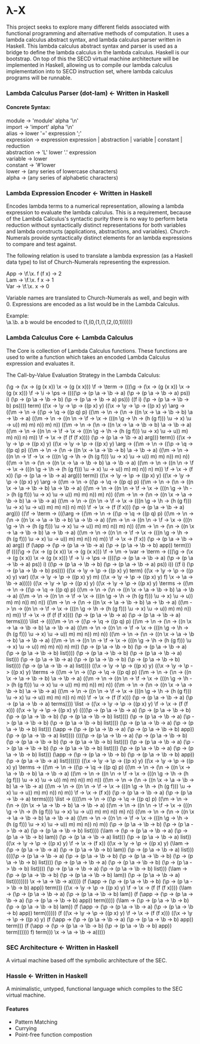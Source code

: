 # &lambda;-X 

This project seeks to explore many different fields associated with functional programming and
alternative methods of computation. It uses a lambda calculus abstract syntax, and lambda calculus
parser written in Haskell. This lambda calculus abstract syntax and parser is used as a bridge 
to define the lambda calculus in the lambda calculus. Haskell is our bootstrap. On top of this
the SECD virtual machine architecture will be implemented in Haskell, allowing us to compile our
lambda calculus implementation into to SECD instruction set, where lambda calculus programs will be
runnable.

### Lambda Calculus Parser (dot-lam) &larr; Written in Haskell

#### Concrete Syntax:
module &rarr; 'module' alpha '\n' 
<br>
import &rarr; 'import' alpha '\n'
<br>
alias &rarr; lower '=' expression ';'
<br>
expression &rarr; expression expression | abstraction | variable | constant | reduction
<br>
abstraction &rarr; 'L' lower '.' expression
<br>
variable &rarr; lower
<br>
constant &rarr; '#'lower
<br>
lower &rarr; (any series of lowercase characters)
<br>
alpha &rarr; (any series of alphabetic characters)

### Lambda Expression Encoder &larr; Written in Haskell

Encodes lambda terms to a numerical representation, allowing a lambda expression
to evaluate the lambda calculus. This is a requirement, because of the Lambda Calculus's
syntactic purity there is no way to perform beta reduction without syntactically 
distinct representations for both variables and lambda constructs (applications, 
abstractions, and variables). Church-Numerals provide syntactically distinct elements
for an lambda expressions to compare and test against.

The following relation is used to translate a lambda expression (as a Haskell data type)
to list of Church-Numerals representing the expression.

App &rarr; \f.\x. f (f x) &rarr; 2 <br>
Lam &rarr; \f.\x. f x &rarr; 1 <br>
Var &rarr; \f.\x. x &rarr; 0 <br>

Variable names are translated to Church-Numerals as well, and begin with 0. Expressions are encoded as a list would be in the Lambda Calculus.

Example:<br>
\a.\b. a b would be encoded to (1,(0,(1,(1,(2,(0,1))))))

### Lambda Calculus Core &larr; Lambda Calculus
The Core is collection of Lambda Calculus functions. These functions are used to write
a function which takes an encoded Lambda Calculus expression and evaluates it.

The Call-by-Value Evaluation Strategy in the Lambda Calculus:

(\g -> (\x -> (g (x x)) \x -> (g (x x))) \f -> \term -> (((\g -> (\x -> (g (x x)) \x -> (g (x x))) \f -> \i -> \ps -> ((((\p -> (p \a -> \b -> a) (\p ->
(p \a -> \b -> a) ps)) i) (\p -> (p \a -> \b -> b) (\p -> (p \a -> \b -> a) ps))) ((f i) (\p -> (p \a -> \b -> b) ps)))) term) ((\x -> \y -> \p -> ((p
x) y) ((\x -> \y -> \p -> ((p x) y) \arg -> ((\m -> \n -> ((\p -> \q -> ((p q) p) ((\m -> \n -> (\n -> ((n \x -> \a -> \b -> b) \a -> \b -> a) ((\m ->
\n -> ((n \n -> \f -> \x -> (((n \g -> \h -> (h (g f))) \u -> x) \u -> u)) m) m) n)) m) n)) ((\m -> \n -> (\n -> ((n \x -> \a -> \b -> b) \a -> \b -> a)
((\m -> \n -> ((n \n -> \f -> \x -> (((n \g -> \h -> (h (g f))) \u -> x) \u -> u)) m) m) n)) n) m)) \f -> \x -> (f (f (f x)))) (\p -> (p \a -> \b -> a)
arg))) term)) ((\x -> \y -> \p -> ((p x) y) ((\x -> \y -> \p -> ((p x) y) \arg -> ((\m -> \n -> ((\p -> \q -> ((p q) p) ((\m -> \n -> (\n -> ((n \x ->
\a -> \b -> b) \a -> \b -> a) ((\m -> \n -> ((n \n -> \f -> \x -> (((n \g -> \h -> (h (g f))) \u -> x) \u -> u)) m) m) n)) m) n)) ((\m -> \n -> (\n ->
((n \x -> \a -> \b -> b) \a -> \b -> a) ((\m -> \n -> ((n \n -> \f -> \x -> (((n \g -> \h -> (h (g f))) \u -> x) \u -> u)) m) m) n)) n) m)) \f -> \x ->
(f x)) (\p -> (p \a -> \b -> a) arg))) term)) ((\x -> \y -> \p -> ((p x) y) ((\x -> \y -> \p -> ((p x) y) \arg -> ((\m -> \n -> ((\p -> \q -> ((p q) p)
((\m -> \n -> (\n -> ((n \x -> \a -> \b -> b) \a -> \b -> a) ((\m -> \n -> ((n \n -> \f -> \x -> (((n \g -> \h -> (h (g f))) \u -> x) \u -> u)) m) m) n))
m) n)) ((\m -> \n -> (\n -> ((n \x -> \a -> \b -> b) \a -> \b -> a) ((\m -> \n -> ((n \n -> \f -> \x -> (((n \g -> \h -> (h (g f))) \u -> x) \u -> u))
m) m) n)) n) m)) \f -> \x -> (f (f x))) (\p -> (p \a -> \b -> a) arg))) ((\f -> \term -> (((\arg -> ((\m -> \n -> ((\p -> \q -> ((p q) p) ((\m -> \n ->
(\n -> ((n \x -> \a -> \b -> b) \a -> \b -> a) ((\m -> \n -> ((n \n -> \f -> \x -> (((n \g -> \h -> (h (g f))) \u -> x) \u -> u)) m) m) n)) m) n)) ((\m
-> \n -> (\n -> ((n \x -> \a -> \b -> b) \a -> \b -> a) ((\m -> \n -> ((n \n -> \f -> \x -> (((n \g -> \h -> (h (g f))) \u -> x) \u -> u)) m) m) n)) n)
m)) \f -> \x -> (f x)) (\p -> (p \a -> \b -> a) arg)) (f (\app -> (\p -> (p \a -> \b -> a) (\p -> (p \a -> \b -> b) app)) term))) (f ((((\g -> (\x -> (g
(x x)) \x -> (g (x x))) \f -> \m -> \var -> \term -> (((\g -> (\x -> (g (x x)) \x -> (g (x x))) \f -> \i -> \ps -> ((((\p -> (p \a -> \b -> a) (\p -> (p
\a -> \b -> a) ps)) i) ((\p -> (p \a -> \b -> b) (\p -> (p \a -> \b -> a) ps)) i)) ((f i) (\p -> (p \a -> \b -> b) ps)))) ((\x -> \y -> \p -> ((p x) y)
term) ((\x -> \y -> \p -> ((p x) y) var) ((\x -> \y -> \p -> ((p x) y) m) ((\x -> \y -> \p -> ((p x) y) f) \x -> \a -> \b -> a))))) ((\x -> \y -> \p ->
((p x) y) ((\x -> \y -> \p -> ((p x) y) \terms -> ((\m -> \n -> ((\p -> \q -> ((p q) p) ((\m -> \n -> (\n -> ((n \x -> \a -> \b -> b) \a -> \b -> a) ((\m
-> \n -> ((n \n -> \f -> \x -> (((n \g -> \h -> (h (g f))) \u -> x) \u -> u)) m) m) n)) m) n)) ((\m -> \n -> (\n -> ((n \x -> \a -> \b -> b) \a -> \b ->
a) ((\m -> \n -> ((n \n -> \f -> \x -> (((n \g -> \h -> (h (g f))) \u -> x) \u -> u)) m) m) n)) n) m)) \f -> \x -> (f (f (f x)))) (\p -> (p \a -> \b ->
a) (\p -> (p \a -> \b -> a) terms)))) \list -> ((((\m -> \n -> ((\p -> \q -> ((p q) p) ((\m -> \n -> (\n -> ((n \x -> \a -> \b -> b) \a -> \b -> a) ((\m
-> \n -> ((n \n -> \f -> \x -> (((n \g -> \h -> (h (g f))) \u -> x) \u -> u)) m) m) n)) m) n)) ((\m -> \n -> (\n -> ((n \x -> \a -> \b -> b) \a -> \b ->
a) ((\m -> \n -> ((n \n -> \f -> \x -> (((n \g -> \h -> (h (g f))) \u -> x) \u -> u)) m) m) n)) n) m)) (\p -> (p \a -> \b -> b) (\p -> (p \a -> \b -> a)
(\p -> (p \a -> \b -> b) list)))) (\p -> (p \a -> \b -> b) (\p -> (p \a -> \b -> a) list))) (\p -> (p \a -> \b -> a) (\p -> (p \a -> \b -> b) (\p -> (p
\a -> \b -> b) list)))) (\p -> (p \a -> \b -> a) list)))) ((\x -> \y -> \p -> ((p x) y) ((\x -> \y -> \p -> ((p x) y) \terms -> ((\m -> \n -> ((\p -> \q
-> ((p q) p) ((\m -> \n -> (\n -> ((n \x -> \a -> \b -> b) \a -> \b -> a) ((\m -> \n -> ((n \n -> \f -> \x -> (((n \g -> \h -> (h (g f))) \u -> x) \u ->
u)) m) m) n)) m) n)) ((\m -> \n -> (\n -> ((n \x -> \a -> \b -> b) \a -> \b -> a) ((\m -> \n -> ((n \n -> \f -> \x -> (((n \g -> \h -> (h (g f))) \u ->
x) \u -> u)) m) m) n)) n) m)) \f -> \x -> (f (f x))) (\p -> (p \a -> \b -> a) (\p -> (p \a -> \b -> a) terms)))) \list -> ((\x -> \y -> \p -> ((p x) y)
\f -> \x -> (f (f x))) ((\x -> \y -> \p -> ((p x) y) ((((\p -> (p \a -> \b -> a) (\p -> (p \a -> \b -> b) (\p -> (p \a -> \b -> b) (\p -> (p \a -> \b ->
b) list)))) (\p -> (p \a -> \b -> a) (\p -> (p \a -> \b -> b) (\p -> (p \a -> \b -> b) list)))) (\p -> (p \a -> \b -> a) (\p -> (p \a -> \b -> b) list)))
(\app -> (\p -> (p \a -> \b -> a) (\p -> (p \a -> \b -> b) app)) (\p -> (p \a -> \b -> a) list)))) ((((\p -> (p \a -> \b -> a) (\p -> (p \a -> \b -> b)
(\p -> (p \a -> \b -> b) (\p -> (p \a -> \b -> b) list)))) (\p -> (p \a -> \b -> a) (\p -> (p \a -> \b -> b) (\p -> (p \a -> \b -> b) list)))) (\p -> (p
\a -> \b -> a) (\p -> (p \a -> \b -> b) list))) (\app -> (\p -> (p \a -> \b -> b) (\p -> (p \a -> \b -> b) app)) (\p -> (p \a -> \b -> a) list))))))) ((\x
-> \y -> \p -> ((p x) y) ((\x -> \y -> \p -> ((p x) y) \terms -> ((\m -> \n -> ((\p -> \q -> ((p q) p) ((\m -> \n -> (\n -> ((n \x -> \a -> \b -> b) \a
-> \b -> a) ((\m -> \n -> ((n \n -> \f -> \x -> (((n \g -> \h -> (h (g f))) \u -> x) \u -> u)) m) m) n)) m) n)) ((\m -> \n -> (\n -> ((n \x -> \a -> \b
-> b) \a -> \b -> a) ((\m -> \n -> ((n \n -> \f -> \x -> (((n \g -> \h -> (h (g f))) \u -> x) \u -> u)) m) m) n)) n) m)) \f -> \x -> (f x)) (\p -> (p \a
-> \b -> a) (\p -> (p \a -> \b -> a) terms)))) \list -> ((((\m -> \n -> ((\p -> \q -> ((p q) p) ((\m -> \n -> (\n -> ((n \x -> \a -> \b -> b) \a -> \b
-> a) ((\m -> \n -> ((n \n -> \f -> \x -> (((n \g -> \h -> (h (g f))) \u -> x) \u -> u)) m) m) n)) m) n)) ((\m -> \n -> (\n -> ((n \x -> \a -> \b -> b)
\a -> \b -> a) ((\m -> \n -> ((n \n -> \f -> \x -> (((n \g -> \h -> (h (g f))) \u -> x) \u -> u)) m) m) n)) n) m)) (\p -> (p \a -> \b -> b) (\p -> (p \a
-> \b -> a) (\p -> (p \a -> \b -> b) list)))) (\lam -> (\p -> (p \a -> \b -> a) (\p -> (p \a -> \b -> b) lam)) (\p -> (p \a -> \b -> a) list))) (\p ->
(p \a -> \b -> a) list)) ((\x -> \y -> \p -> ((p x) y) \f -> \x -> (f x)) ((\x -> \y -> \p -> ((p x) y) (\lam -> (\p -> (p \a -> \b -> a) (\p -> (p \a
-> \b -> b) lam)) (\p -> (p \a -> \b -> a) list))) ((((\p -> (p \a -> \b -> a) (\p -> (p \a -> \b -> b) (\p -> (p \a -> \b -> b) (\p -> (p \a -> \b ->
b) list)))) (\p -> (p \a -> \b -> a) (\p -> (p \a -> \b -> b) (\p -> (p \a -> \b -> b) list)))) (\p -> (p \a -> \b -> a) (\p -> (p \a -> \b -> b) list)))
(\lam -> (\p -> (p \a -> \b -> b) (\p -> (p \a -> \b -> b) lam)) (\p -> (p \a -> \b -> a) list)))))))) \x -> \a -> \b -> a))))) (f (\app -> (\p -> (p \a
-> \b -> b) (\p -> (p \a -> \b -> b) app)) term))) ((\x -> \y -> \p -> ((p x) y) \f -> \x -> (f (f (f x)))) (\lam -> (\p -> (p \a -> \b -> a) (\p -> (p
\a -> \b -> b) lam)) (f (\app -> (\p -> (p \a -> \b -> a) (\p -> (p \a -> \b -> b) app)) term))))) (\lam -> (\p -> (p \a -> \b -> b) (\p -> (p \a -> \b
-> b) lam)) (f (\app -> (\p -> (p \a -> \b -> a) (\p -> (p \a -> \b -> b) app)) term)))))) (f ((\x -> \y -> \p -> ((p x) y) \f -> \x -> (f (f x))) ((\x
-> \y -> \p -> ((p x) y) (f (\app -> (\p -> (p \a -> \b -> a) (\p -> (p \a -> \b -> b) app)) term))) (f (\app -> (\p -> (p \a -> \b -> b) (\p -> (p \a
-> \b -> b) app)) term)))))) f) term))) \x -> \a -> \b -> a)))))

### SEC Architecture &larr; Written in Haskell
A virtual machine based off the symbolic architecture of the SEC.

### Hassle &larr; Written in Haskell
A minimalistic, untyped, functional language which compiles to the SEC virtual machine.

#### Features
* Pattern Matching
* Currying
* Point-free function compostion
